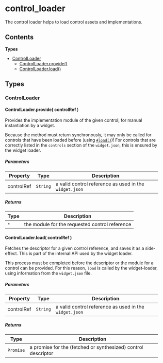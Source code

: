 
# <a id="control_loader"></a>control_loader

The control loader helps to load control assets and implementations.

## Contents

**Types**

- [ControlLoader](#ControlLoader)
  - [ControlLoader.provide()](#ControlLoader.provide)
  - [ControlLoader.load()](#ControlLoader.load)

## Types

### <a id="ControlLoader"></a>ControlLoader

#### <a id="ControlLoader.provide"></a>ControlLoader.provide( controlRef )

Provides the implementation module of the given control, for manual instantiation by a widget.

Because the method must return synchronously, it may only be called for controls that have been
loaded before (using [`#load()`](#load))!
For controls that are correctly listed in the `controls` section of the `widget.json`, this is ensured
by the widget loader.

##### Parameters

| Property | Type | Description |
| -------- | ---- | ----------- |
| controlRef | `String` |  a valid control reference as used in the `widget.json` |

##### Returns

| Type | Description |
| ---- | ----------- |
| `*` |  the module for the requested control reference |

#### <a id="ControlLoader.load"></a>ControlLoader.load( controlRef )

Fetches the descriptor for a given control reference, and saves it as a side-effect.
This is part of the internal API used by the widget loader.

This process must be completed before the descriptor or the module for a control can be provided.
For this reason, `load` is called by the widget-loader, using information from the `widget.json` file.

##### Parameters

| Property | Type | Description |
| -------- | ---- | ----------- |
| controlRef | `String` |  a valid control reference as used in the `widget.json` |

##### Returns

| Type | Description |
| ---- | ----------- |
| `Promise` |  a promise for the (fetched or synthesized) control descriptor |
